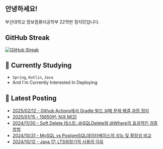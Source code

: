 
## 안녕하세요!
부산대학교 정보컴퓨터공학부 22학번 정지민입니다.


## GitHub Streak
[![GitHub Streak](https://streak-stats.demolab.com?user=Stopmin&theme=onedark-duo)](https://git.io/streak-stats)

## 📎 Currently Studying
- `Spring`, `Kotlin`, `Java`
- And I'm Currently Interested In Deploying

## 📝 Latest Posting
- [2025/02/12 - Github Actions에서 Gradle 빌드 실패 문제 해결 과정 정리](https://stopmin.tistory.com/entry/Github-Actions%EC%97%90%EC%84%9C-Gradle-%EB%B9%8C%EB%93%9C-%EC%8B%A4%ED%8C%A8-%EB%AC%B8%EC%A0%9C-%ED%95%B4%EA%B2%B0-%EA%B3%BC%EC%A0%95-%EC%A0%95%EB%A6%AC)  
- [2025/01/15 - 15650번: N과 M(2)](https://stopmin.tistory.com/entry/15650%EB%B2%88-N%EA%B3%BC-M2)  
- [2024/11/30 - Soft Delete 테스트: @SQLDelete와 @Where의 효과적인 검증 방법](https://stopmin.tistory.com/entry/Soft-Delete-%ED%85%8C%EC%8A%A4%ED%8A%B8-SQLDelete%EC%99%80-Where%EC%9D%98-%ED%9A%A8%EA%B3%BC%EC%A0%81%EC%9D%B8-%EA%B2%80%EC%A6%9D-%EB%B0%A9%EB%B2%95)  
- [2024/10/31 - MySQL vs PostgreSQL데이터베이스의 성능 및 확장성 비교](https://stopmin.tistory.com/entry/MySQL-vs-PostgreSQL%EB%8D%B0%EC%9D%B4%ED%84%B0%EB%B2%A0%EC%9D%B4%EC%8A%A4%EC%9D%98%EC%84%B1%EB%8A%A5-%EB%B0%8F-%ED%99%95%EC%9E%A5%EC%84%B1-%EB%B9%84%EA%B5%90)  
- [2024/10/12 - Java 17: LTS와장기적 사용의 이유](https://stopmin.tistory.com/entry/Java-17-LTS%EC%99%80%EC%9E%A5%EA%B8%B0%EC%A0%81-%EC%82%AC%EC%9A%A9%EC%9D%98-%EC%9D%B4%EC%9C%A0)  
